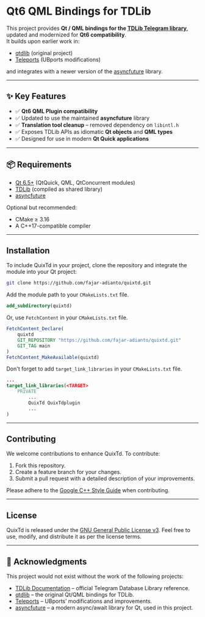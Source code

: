 # Qt6 QML Bindings for TDLib

This project provides **Qt / QML bindings for the [TDLib Telegram library](https://github.com/tdlib/td)**, updated and modernized for **Qt6 compatibility**.  
It builds upon earlier work in:

- [qtdlib](https://github.com/dpniel/qtdlib) (original project)  
- [Teleports](https://gitlab.com/ubports/development/apps/teleports.git) (UBports modifications)

and integrates with a newer version of the [asyncfuture](https://github.com/vpicaver/asyncfuture.git) library.

---

## ✨ Key Features

- ✅ **Qt6 QML Plugin compatibility**  
- ✅ Updated to use the maintained **asyncfuture** library  
- ✅ **Translation tool cleanup** – removed dependency on `libintl.h`  
- ✅ Exposes TDLib APIs as idiomatic **Qt objects** and **QML types**  
- ✅ Designed for use in modern **Qt Quick applications**  

---

## 📦 Requirements

- [Qt 6.5+](https://www.qt.io/download) (QtQuick, QML, QtConcurrent modules)  
- [TDLib](https://github.com/tdlib/td) (compiled as shared library)  
- [asyncfuture](https://github.com/vpicaver/asyncfuture.git)  

Optional but recommended:
- CMake ≥ 3.16  
- A C++17-compatible compiler  

---

## Installation
To include QuixTd in your project, clone the repository and integrate the module into your Qt project:

```bash
git clone https://github.com/fajar-adianto/quixtd.git
```

Add the module path to your `CMakeLists.txt` file.
```cmake
add_subdirectory(quixtd)
```

Or, use `FetchContent` in your `CMakeLists.txt` file.

```cmake
FetchContent_Declare(
    quixtd
    GIT_REPOSITORY "https://github.com/fajar-adianto/quixtd.git"
    GIT_TAG main
)
FetchContent_MakeAvailable(quixtd)
```

Don't forget to add `target_link_libraries` in your `CMakeLists.txt` file.

```cmake
...
target_link_libraries(<TARGET>
    PRIVATE
        ...
        QuixTd QuixTdplugin
        ...
)
```

---

## Contributing
We welcome contributions to enhance QuixTd. To contribute:
1. Fork this repository.
2. Create a feature branch for your changes.
3. Submit a pull request with a detailed description of your improvements.

Please adhere to the [Google C++ Style Guide](https://google.github.io/styleguide/cppguide.html) when contributing.

---

## License
QuixTd is released under the [GNU General Public License v3](LICENSE). Feel free to use, modify, and distribute it as per the license terms.

---

## 🙏 Acknowledgments

This project would not exist without the work of the following projects:

- [TDLib Documentation](https://core.telegram.org/tdlib) – official Telegram Database Library reference.  
- [qtdlib](https://github.com/dpniel/qtdlib) – the original Qt/QML bindings for TDLib.  
- [Teleports](https://gitlab.com/ubports/development/apps/teleports.git) – UBports’ modifications and improvements.  
- [asyncfuture](https://github.com/vpicaver/asyncfuture.git) – a modern async/await library for Qt, used in this project.  
